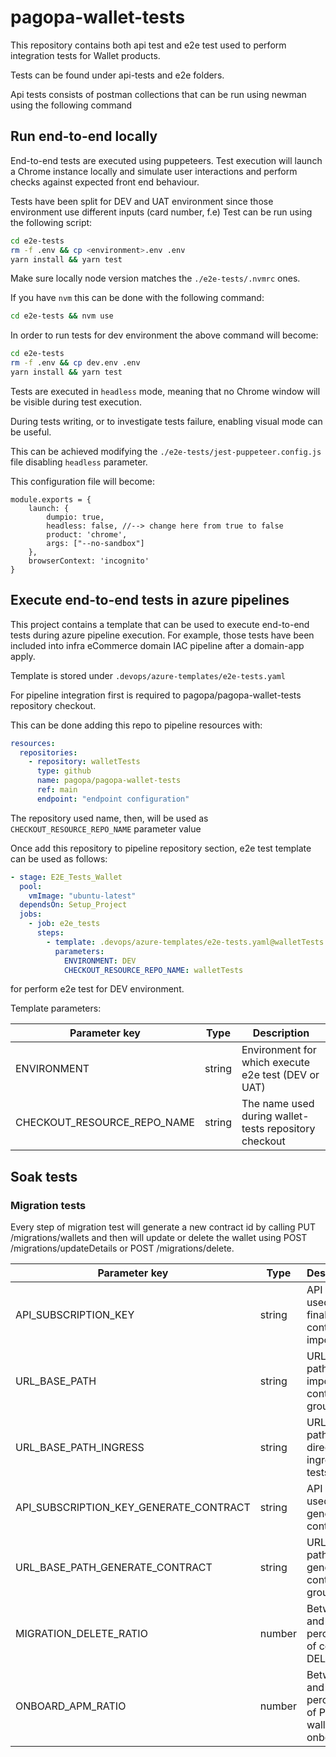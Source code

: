 # pagopa-wallet-tests

This repository contains both api test and e2e test
used to perform integration tests for Wallet products.

Tests can be found under api-tests and e2e folders.

Api tests consists of postman collections that can be run using newman using the following command

## Run end-to-end locally

End-to-end tests are executed using puppeteers.
Test execution will launch a Chrome instance locally and simulate user interactions and perform checks
against expected front end behaviour.

Tests have been split for DEV and UAT environment since those environment use different inputs (card number, f.e)
Test can be run using the following script:

```sh
cd e2e-tests
rm -f .env && cp <environment>.env .env
yarn install && yarn test
```

Make sure locally node version matches the `./e2e-tests/.nvmrc` ones.

If you have `nvm` this can be done with the following command:

```sh
cd e2e-tests && nvm use
```

In order to run tests for dev environment the above command will become:

```sh
cd e2e-tests
rm -f .env && cp dev.env .env
yarn install && yarn test
```

Tests are executed in `headless` mode, meaning that no Chrome window will be visible during test execution.

During tests writing, or to investigate tests failure, enabling visual mode can be useful.

This can be achieved modifying the `./e2e-tests/jest-puppeteer.config.js` file disabling `headless` parameter.

This configuration file will become:

```
module.exports = {
    launch: {
        dumpio: true,
        headless: false, //--> change here from true to false
        product: 'chrome',
        args: ["--no-sandbox"]
    },
    browserContext: 'incognito'
}
```

## Execute end-to-end tests in azure pipelines

This project contains a template that can be used to execute end-to-end tests during azure pipeline execution.
For example, those tests have been included into infra eCommerce domain IAC pipeline after a domain-app apply.

Template is stored under `.devops/azure-templates/e2e-tests.yaml`

For pipeline integration first is required to pagopa/pagopa-wallet-tests repository checkout.

This can be done adding this repo to pipeline resources with:

```yaml
resources:
  repositories:
    - repository: walletTests
      type: github
      name: pagopa/pagopa-wallet-tests
      ref: main
      endpoint: "endpoint configuration"
```

The repository used name, then, will be used as `CHECKOUT_RESOURCE_REPO_NAME` parameter value

Once add this repository to pipeline repository section, e2e test template can be used as follows:

```yaml
- stage: E2E_Tests_Wallet
  pool:
    vmImage: "ubuntu-latest"
  dependsOn: Setup_Project
  jobs:
    - job: e2e_tests
      steps:
        - template: .devops/azure-templates/e2e-tests.yaml@walletTests
          parameters:
            ENVIRONMENT: DEV
            CHECKOUT_RESOURCE_REPO_NAME: walletTests
```

for perform e2e test for DEV environment.

Template parameters:

| Parameter key               | Type   | Description                                           |
| --------------------------- | ------ | ----------------------------------------------------- |
| ENVIRONMENT                 | string | Environment for which execute e2e test (DEV or UAT)   |
| CHECKOUT_RESOURCE_REPO_NAME | string | The name used during wallet-tests repository checkout |

## Soak tests

### Migration tests

Every step of migration test will generate a new contract id by calling PUT /migrations/wallets and then
will update or delete the wallet using POST /migrations/updateDetails or POST /migrations/delete.

| Parameter key                          | Type   | Description                                              |
| -------------------------------------- | ------ | -------------------------------------------------------- |
| API_SUBSCRIPTION_KEY                   | string | API key used to finalize contract import                 |
| URL_BASE_PATH                          | string | URL base path to import contract api group               |
| URL_BASE_PATH_INGRESS                  | string | URL base path related direct ingress tests               |
| API_SUBSCRIPTION_KEY_GENERATE_CONTRACT | string | API key used by generating contract                      |
| URL_BASE_PATH_GENERATE_CONTRACT        | string | URL base path to generate contract api group             |
| MIGRATION_DELETE_RATIO                 | number | Between 0 and 1. The percentage of contract DELETE       |
| ONBOARD_APM_RATIO                      | number | Between 0 and 1. The percentage of Paypal wallet onboard |
